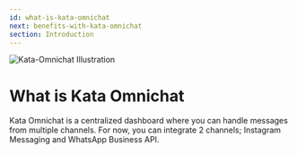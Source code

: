 ```yaml
---
id: what-is-kata-omnichat
next: benefits-with-kata-omnichat
section: Introduction
---
```


<img className="borderless" src="/assets/images/products/kata-omnichat/image0.png" alt="Kata-Omnichat Illustration" />

# What is Kata Omnichat

Kata Omnichat is a centralized dashboard where you can handle messages from multiple channels. For now, you can integrate 2 channels; Instagram Messaging and WhatsApp Business API.
